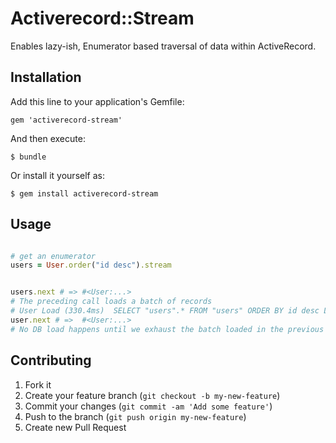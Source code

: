 # Activerecord::Stream

Enables lazy-ish, Enumerator based traversal of data within ActiveRecord.




## Installation

Add this line to your application's Gemfile:

    gem 'activerecord-stream'

And then execute:

    $ bundle

Or install it yourself as:

    $ gem install activerecord-stream

## Usage

```ruby

# get an enumerator
users = User.order("id desc").stream


users.next # => #<User:...>
# The preceding call loads a batch of records
# User Load (330.4ms)  SELECT "users".* FROM "users" ORDER BY id desc LIMIT 500 OFFSET 0
user.next # =>  #<User:...>
# No DB load happens until we exhaust the batch loaded in the previous call

```

## Contributing

1. Fork it
2. Create your feature branch (`git checkout -b my-new-feature`)
3. Commit your changes (`git commit -am 'Add some feature'`)
4. Push to the branch (`git push origin my-new-feature`)
5. Create new Pull Request
